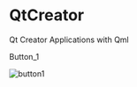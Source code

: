 # QtCreator
Qt Creator Applications with Qml

Button_1

![button1](https://user-images.githubusercontent.com/59085587/175764703-e4427047-e5a6-4edb-96c1-22751d16a1f6.png)
